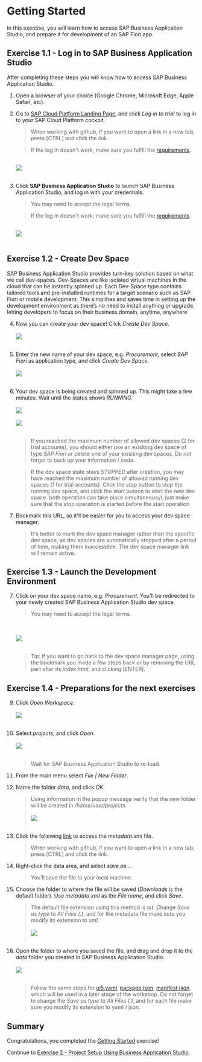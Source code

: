 # Getting Started

In this exercise, you will learn how to access SAP Business Application Studio, and prepare it for development of an SAP Fiori app.

## Exercise 1.1 - Log in to SAP Business Application Studio

After completing these steps you will know how to access SAP Business Application Studio.

1. Open a browser of your choice (Google Chrome, Microsoft Edge, Apple Safari, etc).

2. Go to [SAP Cloud Platform Landing Page](https://www.sap.com/products/cloud-platform.html?btp=10a432f3-a259-46c4-aebc-79c090a69b22), and click *Log in to trial* to log in to your SAP Cloud Platform cockpit. 
    >When working with github, if you want to open a link in a new tab, press [CTRL] and click the link.

    >If the log in doesn't work, make sure you fulfill the [requirements](../../README.md#requirements).

    <br>![](images/2020-10_SCP_Trial_Landing_Page_.jpg)<br><br>

3. Click **SAP Business Application Studio** to launch SAP Business Application Studio, and log in with your credentials. 
    >You may need to accept the legal terms.

    >If the log in doesn't work, make sure you fulfill the [requirements](../../README.md#requirements).

    <br>![](images/2020-10&#32;SCP&#32;Access&#32;AppStudio.jpg)<br><br>

## Exercise 1.2 - Create Dev Space

SAP Business Application Studio provides turn-key solution based on what we call dev-spaces. Dev-Spaces are like isolated virtual machines in the cloud that can be instantly spinned up. 
Each Dev-Space type contains tailored tools and pre-installed runtimes for a target scenario such as SAP Fiori or mobile development. 
This simplifies and saves time in setting up the development environment as there’s no need to install anything or upgrade, letting developers to focus on their business domain, anytime, anywhere 

4. Now you can create your dev space! Click *Create Dev Space*.
<br><br>![](images/2020-10_BAS_Dev_Space_Manager_Empty_.jpg)<br><br>

5. Enter the new name of your dev space, e.g. *Procurement*, select *SAP Fiori* as application type, and click *Create Dev Space*.
<br><br>![](images/2020-10_BAS_Dev_Space_Create_.jpg)<br><br>

6. Your dev space is being created and spinned up. This might take a few minutes. Wait until the status shows *RUNNING*.
<br><br>![](images/2020-10_BAS_Dev_Space_Starting_.jpg)<br><br>
![](images/2020-10_BAS_Dev_Space_Running_.jpg)<br><br>

   >If you reached the maximum number of allowed dev spaces (2 for trial accounts), you should either use an exisiting dev space of type *SAP Fiori* or delete one of your exisiting dev spaces. Do not forget to back up your information / code.

   >If the dev space state stays *STOPPED* after creation, you may have reached the maximum number of allowed running dev spaces (1 for trial accounts). Click the *stop* button to stop the running dev space, and clcik the *start* butoon to start the new dev space. both operation can take place simultaneousyl, just make sure that the stop operation is started before the start operation.

7. Bookmark this URL, so it'll be easier for you to access your dev space manager. 
    >It's better to mark the dev space manager rather than the specific dev space, as dev spaces are automatically stopped after a period of time, making them inaccessible. The dev space manager link will remain active.

## Exercise 1.3 - Launch the Development Environment

7. Click on your dev space name, e.g. *Procurement*. You'll be redirected to your newly created SAP Business Application Studio dev space.
    >You may need to accept the legal terms.

    <br><br>![](images/2020-10_BAS_Launched_.jpg)<br><br>

    >Tip: If you want to go back to the dev space manager page, using the bookmark you made a few steps back or by removing the URL part after its *index.html*, and clicking [ENTER].

## Exercise 1.4 - Preparations for the next exercises

9. Click *Open Workspace*.
    <br><br>![](images/2020-10_BAS_Open_Workspace_.jpg)<br><br>

10. Select *projects*, and click *Open*.
    <br><br>![](images/2020-10_BAS_Open_Workspace-2_.jpg)<br><br>
    >Wait for SAP Business Application Studio to re-load.

11. From the main menu select *File | New Folder*.

12. Name the folder *data*, and click *OK*.
    >Using information in the popup message verify that the new folder will be created in */home/user/projects*.
    <br><br>![](images/2020-10_BAS_New_Folder_.jpg)<br><br>


13. Click the following [link](data/metadata.xml?raw=true) to access the *metadata.xml* file.
    >When working with github, if you want to open a link in a new tab, press [CTRL] and click the link.

14. Right-click the data area, and select *save as...*.
    >You'll save the file to your local machine.

15. Choose the folder to where the file will be saved (*Downloads* is the default folder). Use *metadata.xml* as the *File name*, and click *Save*.
    >The default file extension using this method is *txt*. Change *Save as type* to *All Files (*.*)*, and for the metadata file make sure you modify its extension to *xml*.
    ><br><br>![](images/2020-10_Save_File_.jpg)<br><br>

16. Open the folder to where you saved the file, and drag and drop it to the *data* folder you created in SAP Business Application Studio.
    <br><br>![](images/2020-10_BAS_Metadata_Uploaded_.jpg)<br><br>

    >Follow the same steps for [ui5.yaml](data/ui5.yaml?raw=true), [package.json](data/package.json?raw=true), [manifest.json](data/manifest.json?raw=true), which will be used in a later stage of the workshop.
    >Do not forget to change the *Save as type* to *All Files (*.*)*, and for each file make sure you modify its extension to yaml / json.

## Summary

Congratulations, you completed the [Getting Started](#getting-started) exercise!

Continue to [Exercise 2 - Project Setup Using Business Application Studio](../ex2/README.md).
